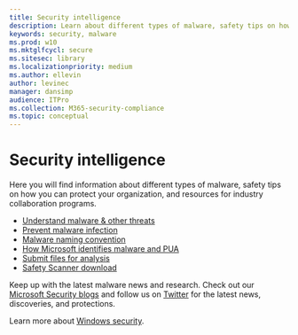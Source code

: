 ```yaml
---
title: Security intelligence
description: Learn about different types of malware, safety tips on how you can protect your organization, and resources for industry collaboration programs.
keywords: security, malware
ms.prod: w10
ms.mktglfcycl: secure
ms.sitesec: library
ms.localizationpriority: medium
ms.author: ellevin
author: levinec
manager: dansimp
audience: ITPro
ms.collection: M365-security-compliance  
ms.topic: conceptual
---
```

# Security intelligence

Here you will find information about different types of malware, safety tips on how you can protect your organization, and resources for industry collaboration programs.

* [Understand malware & other threats](understanding-malware.md)
* [Prevent malware infection](prevent-malware-infection.md)
* [Malware naming convention](malware-naming.md)
* [How Microsoft identifies malware and PUA](criteria.md)
* [Submit files for analysis](submission-guide.md)
* [Safety Scanner download](safety-scanner-download.md)

Keep up with the latest malware news and research. Check out our [Microsoft Security blogs](https://www.microsoft.com/security/blog/product/windows/) and follow us on [Twitter](https://twitter.com/wdsecurity) for the latest news, discoveries, and protections.

Learn more about [Windows security](https://docs.microsoft.com/windows/security/index).